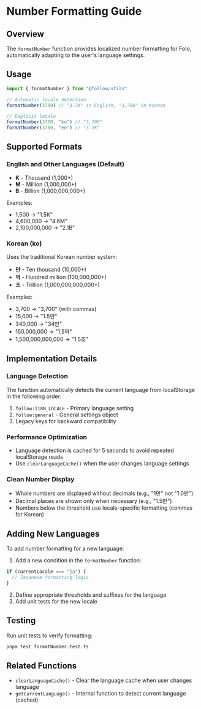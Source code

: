 # Number Formatting Guide

## Overview

The `formatNumber` function provides localized number formatting for Folo, automatically adapting to the user's language settings.

## Usage

```typescript
import { formatNumber } from "@follow/utils"

// Automatic locale detection
formatNumber(3700) // "3.7K" in English, "3,700" in Korean

// Explicit locale
formatNumber(3700, "ko") // "3,700"
formatNumber(3700, "en") // "3.7K"
```

## Supported Formats

### English and Other Languages (Default)

- **K** - Thousand (1,000+)
- **M** - Million (1,000,000+)
- **B** - Billion (1,000,000,000+)

Examples:

- 1,500 → "1.5K"
- 4,600,000 → "4.6M"
- 2,100,000,000 → "2.1B"

### Korean (ko)

Uses the traditional Korean number system:

- **만** - Ten thousand (10,000+)
- **억** - Hundred million (100,000,000+)
- **조** - Trillion (1,000,000,000,000+)

Examples:

- 3,700 → "3,700" (with commas)
- 15,000 → "1.5만"
- 340,000 → "34만"
- 150,000,000 → "1.5억"
- 1,500,000,000,000 → "1.5조"

## Implementation Details

### Language Detection

The function automatically detects the current language from localStorage in the following order:

1. `follow:I18N_LOCALE` - Primary language setting
2. `follow:general` - General settings object
3. Legacy keys for backward compatibility

### Performance Optimization

- Language detection is cached for 5 seconds to avoid repeated localStorage reads
- Use `clearLanguageCache()` when the user changes language settings

### Clean Number Display

- Whole numbers are displayed without decimals (e.g., "1만" not "1.0만")
- Decimal places are shown only when necessary (e.g., "1.5만")
- Numbers below the threshold use locale-specific formatting (commas for Korean)

## Adding New Languages

To add number formatting for a new language:

1. Add a new condition in the `formatNumber` function:

```typescript
if (currentLocale === "ja") {
  // Japanese formatting logic
}
```

2. Define appropriate thresholds and suffixes for the language
3. Add unit tests for the new locale

## Testing

Run unit tests to verify formatting:

```bash
pnpm test formatNumber.test.ts
```

## Related Functions

- `clearLanguageCache()` - Clear the language cache when user changes language
- `getCurrentLanguage()` - Internal function to detect current language (cached)
